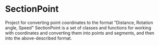 # SectionPoint
Project for converting point coordinates to the format "Distance, Rotation angle, Speed"
SectionPoint is a set of classes and functions for working with coordinates and converting them into points and segments, 
and then into the above-described format.
